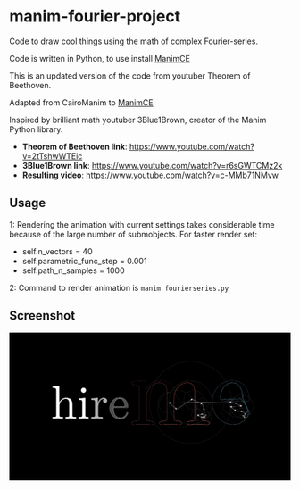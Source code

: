 # manim-fourier-project

Code to draw cool things using the math of complex Fourier-series.

Code is written in Python, to use install [ManimCE](https://docs.manim.community/en/stable/tutorials/quickstart.html)

This is an updated version of the code from youtuber Theorem of Beethoven.

Adapted from CairoManim to [ManimCE](https://www.manim.community/)

Inspired by brilliant math youtuber 3Blue1Brown, creator of the Manim Python library.

- **Theorem of Beethoven link**: https://www.youtube.com/watch?v=2tTshwWTEic
- **3Blue1Brown link**: https://www.youtube.com/watch?v=r6sGWTCMz2k
- **Resulting video**: https://www.youtube.com/watch?v=c-MMb71NMvw

## Usage
1: Rendering the animation with current settings takes considerable time because of the large number of submobjects. For faster render set:
- self.n_vectors = 40
- self.parametric_func_step = 0.001
- self.path_n_samples = 1000

2: Command to render animation is `manim fourierseries.py` 

## Screenshot

[![Video screenshot](/Screenshot_2022-02-25.png)](https://www.youtube.com/watch?v=c-MMb71NMvw)
